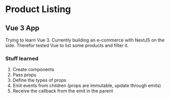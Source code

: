 # Product Listing

## Vue 3 App

Trying to learn Vue 3. Currently building an e-commerce with NextJS on the side. Therefor tested Vue to list some products and filter it.

### Stuff learned

1. Create components
2. Pass props
3. Define the types of props
4. Emit events from children (props are immutable, update through emits)
5. Receive the callback from the emit in the parent
